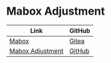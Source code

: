 
# Mabox Adjustment

| Link | GitHub |
| --- | --- |
| [Mabox](https://maboxlinux.org/) | [Gitea](https://git.maboxlinux.org/explore/repos) |
| [Mabox Adjustment](https://samwhelp.github.io/mabox-adjustment/) | [GitHub](https://github.com/samwhelp/mabox-adjustment) |
